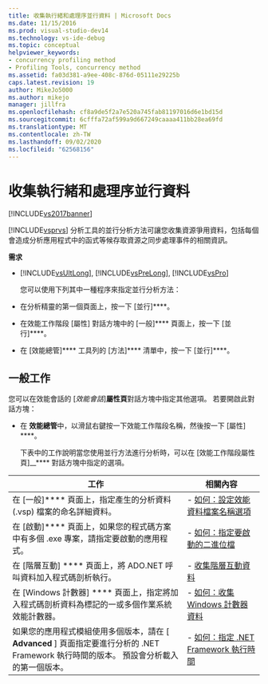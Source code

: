```yaml
---
title: 收集執行緒和處理序並行資料 | Microsoft Docs
ms.date: 11/15/2016
ms.prod: visual-studio-dev14
ms.technology: vs-ide-debug
ms.topic: conceptual
helpviewer_keywords:
- concurrency profiling method
- Profiling Tools, concurrency method
ms.assetid: fa03d381-a9ee-408c-876d-05111e29225b
caps.latest.revision: 19
author: MikeJo5000
ms.author: mikejo
manager: jillfra
ms.openlocfilehash: cf8a9de5f2a7e520a745fab81197016d6e1bd15d
ms.sourcegitcommit: 6cfffa72af599a9d667249caaaa411bb28ea69fd
ms.translationtype: MT
ms.contentlocale: zh-TW
ms.lasthandoff: 09/02/2020
ms.locfileid: "62568156"
---
```

# <a name="collecting-thread-and-process-concurrency-data"></a>收集執行緒和處理序並行資料
[!INCLUDE[vs2017banner](../includes/vs2017banner.md)]

[!INCLUDE[vsprvs](../includes/vsprvs-md.md)] 分析工具的並行分析方法可讓您收集資源爭用資料，包括每個會造成分析應用程式中的函式等候存取資源之同步處理事件的相關資訊。  
  
 **需求**  
  
- [!INCLUDE[vsUltLong](../includes/vsultlong-md.md)], [!INCLUDE[vsPreLong](../includes/vsprelong-md.md)], [!INCLUDE[vsPro](../includes/vspro-md.md)]  
  
  您可以使用下列其中一種程序來指定並行分析方法：  
  
- 在分析精靈的第一個頁面上，按一下 [並行]****。  
  
- 在效能工作階段 [屬性] 對話方塊中的 [一般]**** 頁面上，按一下 [並行]****。  
  
- 在 [效能總管]**** 工具列的 [方法]**** 清單中，按一下 [並行]****。  
  
## <a name="common-tasks"></a>一般工作  
 您可以在效能會話的 [_效能會話_]**屬性頁**對話方塊中指定其他選項。 若要開啟此對話方塊：  
  
- 在 **效能總管**中，以滑鼠右鍵按一下效能工作階段名稱，然後按一下 [屬性] ****。  
  
  下表中的工作說明當您使用並行方法進行分析時，可以在 [效能工作階段屬性頁]__**** 對話方塊中指定的選項。  
  
|工作|相關內容|  
|----------|---------------------|  
|在 [一般]**** 頁面上，指定產生的分析資料 (.vsp) 檔案的命名詳細資料。|-   [如何：設定效能資料檔案名稱選項](../profiling/how-to-set-performance-data-file-name-options.md)|  
|在 [啟動]**** 頁面上，如果您的程式碼方案中有多個 .exe 專案，請指定要啟動的應用程式。|-   [如何：指定要啟動的二進位檔](../profiling/how-to-specify-the-binary-to-start.md)|  
|在 [階層互動] **** 頁面上，將 ADO.NET 呼叫資料加入程式碼剖析執行。|-   [收集階層互動資料](../profiling/collecting-tier-interaction-data.md)|  
|在 [Windows 計數器] **** 頁面上，指定將加入程式碼剖析資料為標記的一或多個作業系統效能計數器。|-   [如何：收集 Windows 計數器資料](../profiling/how-to-collect-windows-counter-data.md)|  
|如果您的應用程式模組使用多個版本，請在 [ **Advanced** ] 頁面指定要進行分析的 .NET Framework 執行時間的版本。 預設會分析載入的第一個版本。|-   [如何：指定 .NET Framework 執行時間](../profiling/how-to-specify-the-dotnet-framework-runtime.md)|
